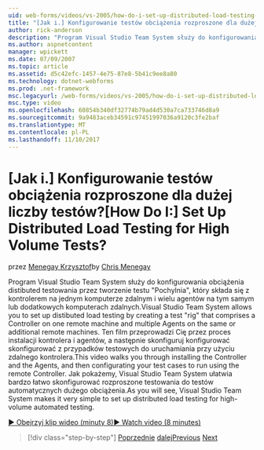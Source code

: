 ```yaml
---
uid: web-forms/videos/vs-2005/how-do-i-set-up-distributed-load-testing-for-high-volume-tests
title: "[Jak i.] Konfigurowanie testów obciążenia rozproszone dla dużej liczby testów? | Dokumentacja firmy Microsoft"
author: rick-anderson
description: "Program Visual Studio Team System służy do konfigurowania obciążenia distibuted testowania przez tworzenie testu \"Pochylnia\", który składa się z kontrolerem na jeden komputer zdalny i multipl..."
ms.author: aspnetcontent
manager: wpickett
ms.date: 07/09/2007
ms.topic: article
ms.assetid: d5c42efc-1457-4e75-87e8-5b41c9ee8a80
ms.technology: dotnet-webforms
ms.prod: .net-framework
msc.legacyurl: /web-forms/videos/vs-2005/how-do-i-set-up-distributed-load-testing-for-high-volume-tests
msc.type: video
ms.openlocfilehash: 60854b340df32774b79ad4d530a7ca733746d8a9
ms.sourcegitcommit: 9a9483aceb34591c97451997036a9120c3fe2baf
ms.translationtype: MT
ms.contentlocale: pl-PL
ms.lasthandoff: 11/10/2017
---
```

<a name="how-do-i-set-up-distributed-load-testing-for-high-volume-tests"></a><span data-ttu-id="4b329-104">[Jak i.] Konfigurowanie testów obciążenia rozproszone dla dużej liczby testów?</span><span class="sxs-lookup"><span data-stu-id="4b329-104">[How Do I:] Set Up Distributed Load Testing for High Volume Tests?</span></span>
====================
<span data-ttu-id="4b329-105">przez [Menegay Krzysztof](https://twitter.com/CMenegay)</span><span class="sxs-lookup"><span data-stu-id="4b329-105">by [Chris Menegay](https://twitter.com/CMenegay)</span></span>

<span data-ttu-id="4b329-106">Program Visual Studio Team System służy do konfigurowania obciążenia distibuted testowania przez tworzenie testu "Pochylnia", który składa się z kontrolerem na jednym komputerze zdalnym i wielu agentów na tym samym lub dodatkowych komputerach zdalnych.</span><span class="sxs-lookup"><span data-stu-id="4b329-106">Visual Studio Team System allows you to set up distibuted load testing by creating a test "rig" that comprises a Controller on one remote machine and multiple Agents on the same or additional remote machines.</span></span> <span data-ttu-id="4b329-107">Ten film przeprowadzi Cię przez proces instalacji kontrolera i agentów, a następnie skonfiguruj konfigurować skonfigurować z przypadków testowych do uruchamiania przy użyciu zdalnego kontrolera.</span><span class="sxs-lookup"><span data-stu-id="4b329-107">This video walks you through installing the Controller and the Agents, and then configurating your test cases to run using the remote Controller.</span></span> <span data-ttu-id="4b329-108">Jak pokażemy, Visual Studio Team System ułatwia bardzo łatwo skonfigurować rozproszone testowania do testów automatycznych dużego obciążenia.</span><span class="sxs-lookup"><span data-stu-id="4b329-108">As you will see, Visual Studio Team System makes it very simple to set up distributed load testing for high-volume automated testing.</span></span>

[<span data-ttu-id="4b329-109">&#9654; Obejrzyj klip wideo (minuty 8)</span><span class="sxs-lookup"><span data-stu-id="4b329-109">&#9654; Watch video (8 minutes)</span></span>](https://channel9.msdn.com/Blogs/ASP-NET-Site-Videos/how-do-i-set-up-distributed-load-testing-for-high-volume-tests)

>[!div class="step-by-step"]
<span data-ttu-id="4b329-110">[Poprzednie](how-do-i-tune-web-application-performance-with-profiling.md)
[dalej](how-do-i-enforce-coding-standards-with-code-analysis.md)</span><span class="sxs-lookup"><span data-stu-id="4b329-110">[Previous](how-do-i-tune-web-application-performance-with-profiling.md)
[Next](how-do-i-enforce-coding-standards-with-code-analysis.md)</span></span>
